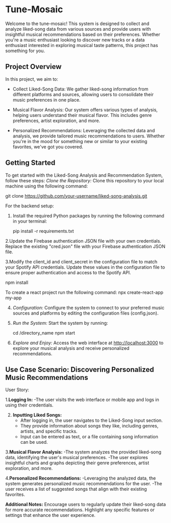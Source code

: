 # Tune-Mosaic

Welcome to the tune-mosaic! This system is designed to collect and analyze liked-song data from various sources and provide users with insightful musical recommendations based on their preferences. Whether you're a music enthusiast looking to discover new tracks or a data enthusiast interested in exploring musical taste patterns, this project has something for you.

## Project Overview

In this project, we aim to:

- Collect Liked-Song Data: We gather liked-song information from different platforms and sources, allowing users to consolidate their music preferences in one place.

- Musical Flavor Analysis: Our system offers various types of analysis, helping users understand their musical flavor. This includes genre preferences, artist exploration, and more.

- Personalized Recommendations: Leveraging the collected data and analysis, we provide tailored music recommendations to users. Whether you're in the mood for something new or similar to your existing favorites, we've got you covered.

## Getting Started

To get started with the Liked-Song Analysis and Recommendation System, follow these steps:
 *Clone the Repository:* Clone this repository to your local machine using the following command:

   
   git clone https://github.com/your-username/liked-song-analysis.git
   
For the backend setup:

1. Install the required Python packages by running the following command in your terminal:

   pip install -r requirements.txt
   
2.Update the Firebase authentication JSON file with your own credentials. Replace the existing "cred.json" file with your Firebase authentication JSON file.


3.Modify the client_id and client_secret in the configuration file to match your Spotify API credentials. Update these values in the configuration file to ensure proper authentication and access to the Spotify API.
   
   
   
   npm install

   To create a react project run the following command: npx create-react-app my-app

4. *Configuration:* Configure the system to connect to your preferred music sources and platforms by editing the configuration files (config.json).

5. *Run the System:* Start the system by running:
   
   cd /directory_name
   npm start
   

6. *Explore and Enjoy:* Access the web interface at [http://localhost:3000](http://localhost:3000) to explore your musical analysis and receive personalized recommendations.


## Use Case Scenario: Discovering Personalized Music Recommendations
User Story: 

1.**Logging In:**
   -The user visits the web interface or mobile app and logs in using their credentials.

2. **Inputting Liked Songs:**
   - After logging in, the user navigates to the Liked-Song input section.
   - They provide information about songs they like, including genres, artists, and specific        tracks.
   - Input can be entered as text, or a file containing song information can be used.

3.**Musical Flavor Analysis:**
   -The system analyzes the provided liked-song data, identifying the user's musical preferences.
   -The user explores insightful charts and graphs depicting their genre preferences, artist        exploration, and more.

4.**Personalized Recommendations:**
   -Leveraging the analyzed data, the system generates personalized music recommendations for       the user.
   -The user receives a list of suggested songs that align with their existing favorites.
     

**Additional Notes:**
Encourage users to regularly update their liked-song data for more accurate recommendations.
Highlight any specific features or settings that enhance the user experience.



